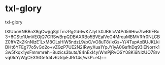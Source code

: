 # txl-glory
txl-glory

lXIUboVNBBnX8gCwj/g8j/ITmzRgGd6wKZJyLk0JB6IcV4Pd56Hiw7IwBhEBo3+8CStc1UmVEOjQ7CRSwBrpQDBAXRBo5BVEalVcG4MrquMBMVRfr0NLCBZ0ffVZk2KnNlzE1LxM8OLsHiW5ndzL9/pO/vO8uT8/IxGs+Y/4TupAoBUJKLkiDHt6YFEg77o5vGd2o+vZGzP7UE2N2IRwyXua1YpJYlyA0GafhDq93iENorrk13w5fkqx1ysFmmmreh+8uzics3buts/84nExI4y/WmPjRvOSY08Ki6NIzUO78rvvq0lcY/WgCE3f6Gefd4v6z5lpEJRr14s/wkP+eQ==
